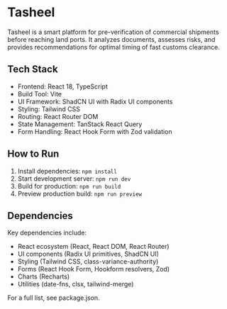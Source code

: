 # Tasheel

Tasheel is a smart platform for pre-verification of commercial shipments before reaching land ports. It analyzes documents, assesses risks, and provides recommendations for optimal timing of fast customs clearance.

## Tech Stack

- Frontend: React 18, TypeScript
- Build Tool: Vite
- UI Framework: ShadCN UI with Radix UI components
- Styling: Tailwind CSS
- Routing: React Router DOM
- State Management: TanStack React Query
- Form Handling: React Hook Form with Zod validation

## How to Run

1. Install dependencies: `npm install`
2. Start development server: `npm run dev`
3. Build for production: `npm run build`
4. Preview production build: `npm run preview`

## Dependencies

Key dependencies include:
- React ecosystem (React, React DOM, React Router)
- UI components (Radix UI primitives, ShadCN UI)
- Styling (Tailwind CSS, class-variance-authority)
- Forms (React Hook Form, Hookform resolvers, Zod)
- Charts (Recharts)
- Utilities (date-fns, clsx, tailwind-merge)

For a full list, see package.json.
